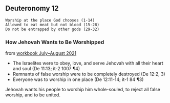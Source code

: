 ## Deuteronomy 12

```
Worship at the place God chooses (1-14)
Allowed to eat meat but not blood (15-28)
Do not be entrapped by other gods (29-32)
```

### How Jehovah Wants to Be Worshipped

from [workbook July–August 2021](https://www.jw.org/en/library/jw-meeting-workbook/july-august-2021-mwb/Life-and-Ministry-Meeting-Schedule-for-July-5-11-2021/How-Jehovah-Wants-to-Be-Worshipped/)

- The Israelites were to obey, love, and serve Jehovah with all their heart and soul (De 11:13; it-2 1007 ¶4)
- Remnants of false worship were to be completely destroyed (De 12:2, 3)
- Everyone was to worship in one place (De 12:11-14; it-1 84 ¶3)

Jehovah wants his people to worship him whole-souled, to reject all false worship, and to be united.
